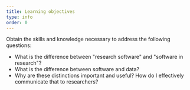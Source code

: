 ```yaml
---
title: Learning objectives
type: info
order: 0
---
```


Obtain the skills and knowledge necessary to address the following questions:
- What is the difference between "research software" and "software in research"?
- What is the difference between software and data?
- Why are these distinctions important and useful? How do I effectively communicate that to researchers?
